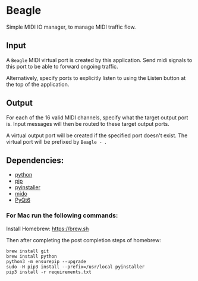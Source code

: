 # Beagle

Simple MIDI IO manager, to manage MIDI traffic flow.

## Input

A `Beagle` MIDI virtual port is created by this application. Send midi signals to this port to be able to forward ongoing traffic.

Alternatively, specify ports to explicitly listen to using the Listen button at the top of the application.

## Output

For each of the 16 valid MIDI channels, specify what the target output port is. Input messages will then be routed to these target output ports.

A virtual output port will be created if the specified port doesn't exist. The virtual port will be prefixed by `Beagle - `.

## Dependencies:

- [python](https://www.python.org/downloads/)
- [pip](https://pip.pypa.io/en/stable/installation/)
- [pyinstaller](https://pypi.org/project/pyinstaller/)
- [mido](https://mido.readthedocs.io/en/latest/installing.html)
- [PyQt6](https://pypi.org/project/PyQt6/)

### For Mac run the following commands:

Install Homebrew: https://brew.sh

Then after completing the post completion steps of homebrew:

```
brew install git
brew install python
python3 -m ensurepip --upgrade
sudo -H pip3 install --prefix=/usr/local pyinstaller
pip3 install -r requirements.txt
```